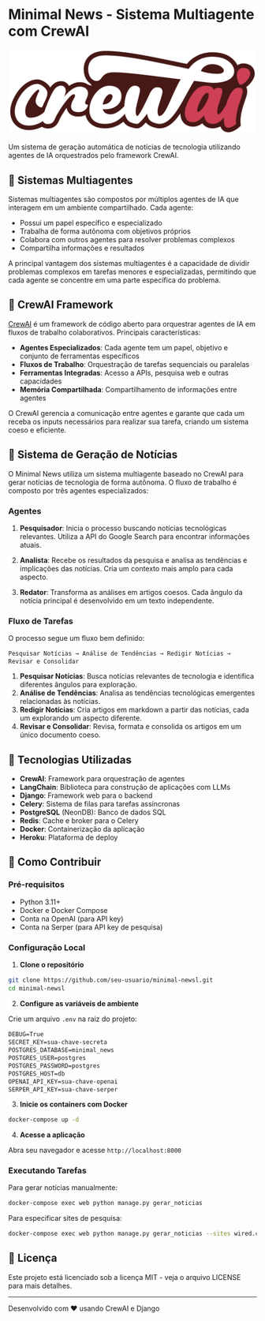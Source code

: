 # Minimal News - Sistema Multiagente com CrewAI

![CrewAI Logo](static/crewai.png)

Um sistema de geração automática de notícias de tecnologia utilizando agentes de IA orquestrados pelo framework CrewAI.

## 🤖 Sistemas Multiagentes

Sistemas multiagentes são compostos por múltiplos agentes de IA que interagem em um ambiente compartilhado. Cada agente:

- Possui um papel específico e especializado
- Trabalha de forma autônoma com objetivos próprios
- Colabora com outros agentes para resolver problemas complexos
- Compartilha informações e resultados

A principal vantagem dos sistemas multiagentes é a capacidade de dividir problemas complexos em tarefas menores e especializadas, permitindo que cada agente se concentre em uma parte específica do problema.

## 🚢 CrewAI Framework

[CrewAI](https://github.com/crewAIInc/crewAI) é um framework de código aberto para orquestrar agentes de IA em fluxos de trabalho colaborativos. Principais características:

- **Agentes Especializados**: Cada agente tem um papel, objetivo e conjunto de ferramentas específicos
- **Fluxos de Trabalho**: Orquestração de tarefas sequenciais ou paralelas
- **Ferramentas Integradas**: Acesso a APIs, pesquisa web e outras capacidades
- **Memória Compartilhada**: Compartilhamento de informações entre agentes

O CrewAI gerencia a comunicação entre agentes e garante que cada um receba os inputs necessários para realizar sua tarefa, criando um sistema coeso e eficiente.

## 📰 Sistema de Geração de Notícias

O Minimal News utiliza um sistema multiagente baseado no CrewAI para gerar notícias de tecnologia de forma autônoma. O fluxo de trabalho é composto por três agentes especializados:

### Agentes

1. **Pesquisador**: Inicia o processo buscando notícias tecnológicas relevantes. Utiliza a API do Google Search para encontrar informações atuais.

2. **Analista**: Recebe os resultados da pesquisa e analisa as tendências e implicações das notícias. Cria um contexto mais amplo para cada aspecto.

3. **Redator**: Transforma as análises em artigos coesos. Cada ângulo da notícia principal é desenvolvido em um texto independente.

### Fluxo de Tarefas

O processo segue um fluxo bem definido:

```
Pesquisar Notícias → Análise de Tendências → Redigir Notícias → Revisar e Consolidar
```

1. **Pesquisar Notícias**: Busca notícias relevantes de tecnologia e identifica diferentes ângulos para exploração.
2. **Análise de Tendências**: Analisa as tendências tecnológicas emergentes relacionadas às notícias.
3. **Redigir Notícias**: Cria artigos em markdown a partir das notícias, cada um explorando um aspecto diferente.
4. **Revisar e Consolidar**: Revisa, formata e consolida os artigos em um único documento coeso.

## 🔧 Tecnologias Utilizadas

- **CrewAI**: Framework para orquestração de agentes
- **LangChain**: Biblioteca para construção de aplicações com LLMs
- **Django**: Framework web para o backend
- **Celery**: Sistema de filas para tarefas assíncronas
- **PostgreSQL** (NeonDB): Banco de dados SQL
- **Redis**: Cache e broker para o Celery
- **Docker**: Containerização da aplicação
- **Heroku**: Plataforma de deploy

## 🚀 Como Contribuir

### Pré-requisitos

- Python 3.11+
- Docker e Docker Compose
- Conta na OpenAI (para API key)
- Conta na Serper (para API key de pesquisa)

### Configuração Local

1. **Clone o repositório**

```bash
git clone https://github.com/seu-usuario/minimal-newsl.git
cd minimal-newsl
```

2. **Configure as variáveis de ambiente**

Crie um arquivo `.env` na raiz do projeto:

```
DEBUG=True
SECRET_KEY=sua-chave-secreta
POSTGRES_DATABASE=minimal_news
POSTGRES_USER=postgres
POSTGRES_PASSWORD=postgres
POSTGRES_HOST=db
OPENAI_API_KEY=sua-chave-openai
SERPER_API_KEY=sua-chave-serper
```

3. **Inicie os containers com Docker**

```bash
docker-compose up -d
```

4. **Acesse a aplicação**

Abra seu navegador e acesse `http://localhost:8000`

### Executando Tarefas

Para gerar notícias manualmente:

```bash
docker-compose exec web python manage.py gerar_noticias
```

Para especificar sites de pesquisa:

```bash
docker-compose exec web python manage.py gerar_noticias --sites wired.com techcrunch.com
```

## 📝 Licença

Este projeto está licenciado sob a licença MIT - veja o arquivo LICENSE para mais detalhes.

---

Desenvolvido com ❤️ usando CrewAI e Django
